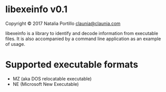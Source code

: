 ﻿libexeinfo v0.1
===============

Copyright © 2017 Natalia Portillo <claunia@claunia.com>

libexeinfo is a library to identify and decode information from executable files.
It is also accompanied by a command line application as an example of usage.

Supported executable formats
============================
* MZ (aka DOS relocatable executable)
* NE (Microsoft New Executable)